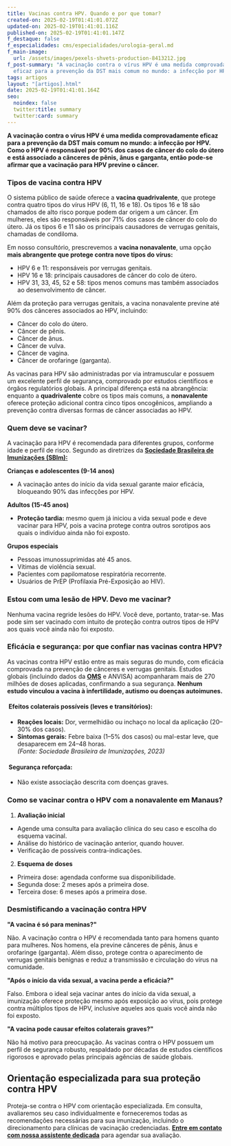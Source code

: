 ```yaml
---
title: Vacinas contra HPV. Quando e por que tomar?
created-on: 2025-02-19T01:41:01.072Z
updated-on: 2025-02-19T01:41:01.116Z
published-on: 2025-02-19T01:41:01.147Z
f_destaque: false
f_especialidades: cms/especialidades/urologia-geral.md
f_main-image:
  url: /assets/images/pexels-shvets-production-8413212.jpg
f_post-summary: "A vacinação contra o vírus HPV é uma medida comprovadamente
  eficaz para a prevenção da DST mais comum no mundo: a infecção por HPV. "
tags: artigos
layout: "[artigos].html"
date: 2025-02-19T01:41:01.164Z
seo:
  noindex: false
  twitter:title: summary
  twitter:card: summary
---
```

**A vacinação contra o vírus HPV é uma medida comprovadamente eficaz para a prevenção da DST mais comum no mundo: a infecção por HPV.  Como o HPV é responsável por 90% dos casos de câncer do colo do útero e está associado a cânceres de pênis, ânus e garganta, então pode-se afirmar que a vacinação para HPV previne o câncer.**

### Tipos de vacina contra HPV

O sistema público de saúde oferece a **vacina quadrivalente**, que protege contra quatro tipos do vírus HPV (6, 11, 16 e 18). Os tipos 16 e 18 são chamados de alto risco porque podem dar origem a um câncer. Em mulheres, eles são responsáveis por 71% dos casos de câncer do colo do útero. Já os tipos 6 e 11 são os principais causadores de verrugas genitais, chamadas de condiloma.

Em nosso consultório, prescrevemos a **vacina nonavalente**, uma opção **mais abrangente que protege contra nove tipos do vírus:**

* HPV 6 e 11: responsáveis por verrugas genitais.
* HPV 16 e 18: principais causadores de câncer do colo de útero.
* HPV 31, 33, 45, 52 e 58: tipos menos comuns mas também associados ao desenvolvimento de câncer.

Além da proteção para verrugas genitais, a vacina nonavalente previne até 90% dos cânceres associados ao HPV, incluindo:

* Câncer do colo do útero.
* Câncer de pênis.
* Câncer de ânus.
* Câncer de vulva.
* Câncer de vagina.
* Câncer de orofaringe (garganta).

As vacinas para HPV são administradas por via intramuscular e possuem um excelente perfil de segurança, comprovado por estudos científicos e órgãos regulatórios globais. A principal diferença está na abrangência: enquanto a **quadrivalente** cobre os tipos mais comuns, a **nonavalente** oferece proteção adicional contra cinco tipos oncogênicos, ampliando a prevenção contra diversas formas de câncer associadas ao HPV.

### **Quem deve se vacinar?**

A vacinação para HPV é recomendada para diferentes grupos, conforme idade e perfil de risco. Segundo as diretrizes da **[Sociedade Brasileira de Imunizações (SBIm):](https://sbim.org.br/)**

**Crianças e adolescentes (9-14 anos)**

* A vacinação antes do início da vida sexual garante maior eficácia, bloqueando 90% das infecções por HPV.

**Adultos (15-45 anos)**

* **Proteção tardia:** mesmo quem já iniciou a vida sexual pode e deve vacinar para HPV, pois a vacina protege contra outros sorotipos aos quais o indivíduo ainda não foi exposto.

**Grupos especiais** 

* Pessoas imunossuprimidas até 45 anos.
* Vítimas de violência sexual.
* Pacientes com papilomatose respiratória recorrente.
* Usuários de PrEP (Profilaxia Pré-Exposição ao HIV).

### Estou com uma lesão de HPV. Devo me vacinar?

Nenhuma vacina regride lesões do HPV. Você deve, portanto, tratar-se. Mas pode sim ser vacinado com intuito de proteção contra outros tipos de HPV aos quais você ainda não foi exposto.

### Eficácia e segurança: por que confiar nas vacinas contra HPV?

As vacinas contra HPV estão entre as mais seguras do mundo, com eficácia comprovada na prevenção de cânceres e verrugas genitais. Estudos globais (incluindo dados da **[OMS](https://www.who.int/pt/about)** e ANVISA) acompanharam mais de 270 milhões de doses aplicadas, confirmando a sua segurança. **Nenhum estudo vinculou a vacina à infertilidade, autismo ou doenças autoimunes.**

####  Efeitos colaterais possíveis (leves e transitórios):

* **Reações locais:** Dor, vermelhidão ou inchaço no local da aplicação (20–30% dos casos).
* **Sintomas gerais:** Febre baixa (1–5% dos casos) ou mal-estar leve, que desaparecem em 24–48 horas.\
  *(Fonte: Sociedade Brasileira de Imunizações, 2023)*

####  Segurança reforçada:

* Não existe associação descrita com doenças graves.

### Como se vacinar contra o HPV com a nonavalente em Manaus?

1. **Avaliação inicial**

* Agende uma consulta para avaliação clínica do seu caso e escolha do esquema vacinal.
* Análise do histórico de vacinação anterior, quando houver.
* Verificação de possíveis contra-indicações.

2. **Esquema de doses**

* Primeira dose: agendada conforme sua disponibilidade.
* Segunda dose: 2 meses após a primeira dose.
* Terceira dose: 6 meses após a primeira dose.

### Desmistificando a vacinação contra HPV

**"A vacina é só para meninas?"** 

Não. A vacinação contra o HPV é recomendada tanto para homens quanto para mulheres. Nos homens, ela previne cânceres de pênis, ânus e orofaringe (garganta). Além disso, protege contra o aparecimento de verrugas genitais benignas e reduz a transmissão e circulação do vírus na comunidade.

**"Após o início da vida sexual, a vacina perde a eficácia?"** 

Falso. Embora o ideal seja vacinar antes do início da vida sexual, a imunização oferece proteção mesmo após exposição ao vírus, pois protege contra múltiplos tipos de HPV, inclusive aqueles aos quais você ainda não foi exposto.

**"A vacina pode causar efeitos colaterais graves?"** 

Não há motivo para preocupação. As vacinas contra o HPV possuem um perfil de segurança robusto, respaldado por décadas de estudos científicos rigorosos e aprovado pelas principais agências de saúde globais.

## **Orientação especializada para sua proteção contra HPV**

Proteja-se contra o HPV com orientação especializada. Em consulta, avaliaremos seu caso individualmente e forneceremos todas as recomendações necessárias para sua imunização, incluindo o direcionamento para clínicas de vacinação credenciadas. **[Entre em contato com nossa assistente dedicada](https://api.whatsapp.com/send?phone=5592981270310)** para agendar sua avaliação.